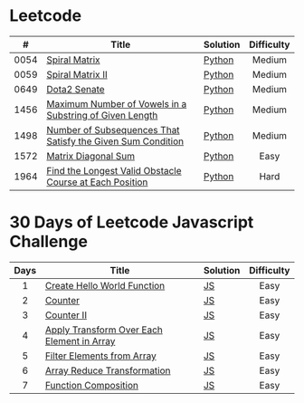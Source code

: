 # Leetcode

|  #   | Title                                                                                                                                                         | Solution                                                                                       | Difficulty |
| :--: | ------------------------------------------------------------------------------------------------------------------------------------------------------------- | ---------------------------------------------------------------------------------------------- | :--------: |
| 0054 | [Spiral Matrix](https://leetcode.com/problems/spiral-matrix/)                                                                                                 | [Python](./algorithms/leetcode/spiral-matrix.py)                                               |   Medium   |
| 0059 | [Spiral Matrix II](https://leetcode.com/problems/spiral-matrix-ii/)                                                                                           | [Python](./algorithms/leetcode/spiral-matrix-ii.py)                                            |   Medium   |
| 0649 | [Dota2 Senate](https://leetcode.com/problems/dota2-senate/)                                                                                                   | [Python](./algorithms/leetcode/dota2-senate.py)                                                |   Medium   |
| 1456 | [Maximum Number of Vowels in a Substring of Given Length](https://leetcode.com/problems/maximum-number-of-vowels-in-a-substring-of-given-length/)             | [Python](./algorithms/leetcode/maximum-number-of-vowels-in-a-substring-of-given-length.py)     |   Medium   |
| 1498 | [Number of Subsequences That Satisfy the Given Sum Condition](https://leetcode.com/problems/number-of-subsequences-that-satisfy-the-given-sum-condition/)     | [Python](./algorithms/leetcode/number-of-subsequences-that-satisfy-the-given-sum-condition.py) |   Medium   |
| 1572 | [Matrix Diagonal Sum](https://leetcode.com/problems/matrix-diagonal-sum/description/)                                                                         | [Python](./algorithms/leetcode/matrix-diagonal-sum.py)                                         |    Easy    |
| 1964 | [Find the Longest Valid Obstacle Course at Each Position](https://leetcode.com/problems/find-the-longest-valid-obstacle-course-at-each-position/description/) | [Python](./algorithms/leetcode/find-the-longest-valid-obstacle-course-at-each-position.py)     |    Hard    |

# 30 Days of Leetcode Javascript Challenge

| Days | Title                                                                                                                              | Solution                                                                                 | Difficulty |
| :--: | ---------------------------------------------------------------------------------------------------------------------------------- | ---------------------------------------------------------------------------------------- | :--------: |
|  1   | [Create Hello World Function](https://leetcode.com/problems/create-hello-world-function)                                           | [JS](./30-days-of-LC-javascript-challenge/create-hello-world-function.js)                |    Easy    |
|  2   | [Counter](https://leetcode.com/problems/counter)                                                                                   | [JS](./30-days-of-LC-javascript-challenge/counter.js)                                    |    Easy    |
|  3   | [Counter II](https://leetcode.com/problems/counter-ii/description)                                                                 | [JS](./30-days-of-LC-javascript-challenge/counter-ii.js)                                 |    Easy    |
|  4   | [Apply Transform Over Each Element in Array](https://leetcode.com/problems/apply-transform-over-each-element-in-array/description) | [JS](./30-days-of-LC-javascript-challenge/apply-transform-over-each-element-in-array.js) |    Easy    |
|  5   | [Filter Elements from Array](https://leetcode.com/problems/filter-elements-from-array)                                             | [JS](./30-days-of-LC-javascript-challenge/filter-elements-from-array.js)                 |    Easy    |
|  6   | [Array Reduce Transformation](https://leetcode.com/problems/array-reduce-transformation/description/)                              | [JS](./30-days-of-LC-javascript-challenge/array-reduce-transformation.js)                |    Easy    |
|  7   | [Function Composition](https://leetcode.com/problems/function-composition/)                                                        | [JS](./30-days-of-LC-javascript-challenge/function-composition.js)                       |    Easy    |
